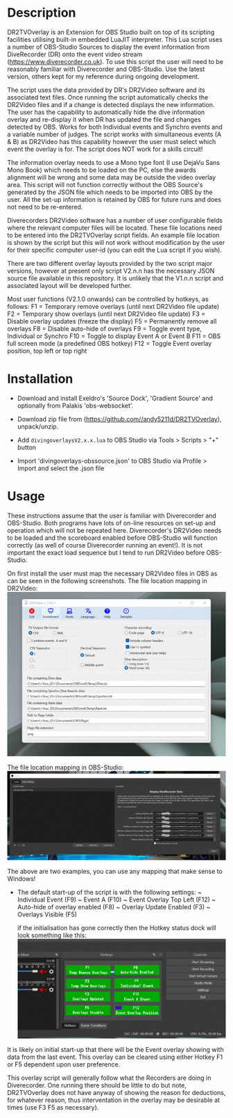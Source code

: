 # Description
DR2TVOverlay is an Extension for OBS Studio built on top of its scripting facilities utilising built-in embedded LuaJIT interpreter.
This Lua script uses a number of OBS-Studio Sources to display the event information from DiveRecorder (DR) onto
the event video stream (https://www.diverecorder.co.uk).  To use this script the user will need to be reasonably familiar
with Diverecorder and OBS-Studio.  Use the latest version, others kept for my reference during ongoing development.

The script uses the data provided by DR's DR2Video software and its associated text files.  Once running the script
automatically checks the DR2Video files and if a change is detected displays the new information.  The user has the 
capability to automatically hide the dive information overlay and re-display it when DR has updated the file and changes
detected by OBS.  Works for both Individual events and Synchro events and a variable number of judges.  The script works 
with simultaneous events (A & B) as DR2Video has this capability however the user must select which event the overlay is for.
The script does NOT work for a skills circuit!

The information overlay needs to use a Mono type font (I use DejaVu Sans Mono Book) which needs to be loaded on the PC, else
the awards alignment will be wrong and some data may be outside the video overlay area.  This script will not function 
correctly without the OBS Source's generated by the JSON file which needs to be imported into OBS by the user.  All the
set-up information is retained by OBS for future runs and does not need to be re-entered.

Diverecorders DR2Video software has a number of user configurable fields where the relevant computer files will be located. 
These file locations need to be entered into the DR2TVOverlay script fields.  An example file location is shown by the script
but this will not work without modification by the user for their specific computer user-id (you can edit the Lua script if
you wish).

There are two different overlay layouts provided by the two script major versions, however at present only script V2.n.n has
the necessary JSON source file available in this repository.  It is unlikely that the V1.n.n script and associated layout 
will be developed further.  

Most user functions (V2.1.0 onwards) can be controlled by hotkeys, as follows:
    F1 = Temporary remove overlays (until next DR2Video file update)
    F2 = Temporary show overlays (until next DR2Video file update)
    F3 = Disable overlay updates (freeze the display)
    F5 = Permanently remove all overlays
    F8 = Disable auto-hide of overlays
    F9 = Toggle event type, Individual or Synchro
    F10 = Toggle to display Event A or Event B
    F11 = OBS full screen mode (a predefined OBS hotkey)
    F12 = Toggle Event overlay position, top left or top right

# Installation 
- Download and install Exeldro's 'Source Dock', 'Gradient Source' and optionally from Palakis 'obs-websocket'.

- Download zip file from (https://github.com//andy5211d/DR2TVOverlay), unpack/unzip.
- Add `divingoverlaysV2.x.x.lua` to OBS Studio via Tools > Scripts > "+" button
- Import 'divingoverlays-obssource.json' to OBS Studio via Profile > Import and select the .json file

# Usage
These instructions assume that the user is familiar with Diverecorder and OBS-Studio.  Both programs have lots of on-line
resources on set-up and operation which will not be repeated here.  Diverecorder's DR2Video needs to be loaded and the
scoreboard enabled before OBS-Studio will function correctly (as well of course Diverecorder running an event!).  It is
not important the exact load sequence but I tend to run DR2Video before OBS-Studio.

On first install the user must map the necessary DR2Video files in OBS as can be seen in the following screenshots.
The file location mapping in DR2Video:
![gif](https://github.com/andy5211d/DR2TVOverlay/blob/main/gifs/DR2Videofilelocations.gif)

The file location mapping in OBS-Studio:
![gif](https://github.com/andy5211d/DR2TVOverlay/blob/main/gifs/OBSscriptfilelocations.gif)

The above are two examples, you can use any mapping that make sense to Windows!

- The default start-up of the script is with the following settings:
    ~ Individual Event (F9)
    ~ Event A (F10)
    ~ Event Overlay Top Left (F12)
    ~ Auto-hide of overlay enabled (F8)
    ~ Overlay Update Enabled (F3)
    ~ Overlays Visible (F5)

    if the initialisation has gone correctly then the Hotkey status dock will look something like this:
![gif](https://github.com/andy5211d/DR2TVOverlay/blob/main/gifs/hotkeystatusdock.gif)

It is likely on initial start-up that there will be the Event overlay showing with data from the last event.  This overlay
can be cleared using either Hotkey F1 or F5 dependent upon user preference.  

This overlay script will generally follow what the Recorders are doing in Diverecorder.  One running there should be little
to do but note, DR2TVOverlay does not have anyway of showing the reason for deductions, for whatever reason, thus 
interventation in the overlay may be desirable at times (use F3 F5 as necessary).
